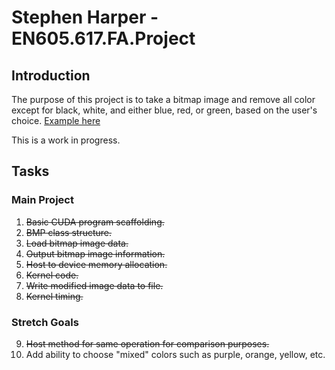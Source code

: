 # Stephen Harper - EN605.617.FA.Project

## Introduction

The purpose of this project is to take a bitmap image and remove all color except for black, white, and either blue, red, or green, based on the user's choice.  [Example here](https://i0.wp.com/digital-photography-school.com/wp-content/uploads/2009/07/lightroom-highlight-color-step5.jpg?ssl=1)

This is a work in progress.  

## Tasks

### Main Project

1. ~~Basic CUDA program scaffolding.~~
2. ~~BMP class structure.~~
3. ~~Load bitmap image data.~~
4. ~~Output bitmap image information.~~
5. ~~Host to device memory allocation.~~
6. ~~Kernel code.~~
7. ~~Write modified image data to file.~~
8. ~~Kernel timing.~~


### Stretch Goals

9. ~~Host method for same operation for comparison purposes.~~
10. Add ability to choose "mixed" colors such as purple, orange, yellow, etc.
